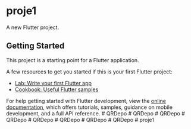 # proje1

A new Flutter project.

## Getting Started

This project is a starting point for a Flutter application.

A few resources to get you started if this is your first Flutter project:

- [Lab: Write your first Flutter app](https://docs.flutter.dev/get-started/codelab)
- [Cookbook: Useful Flutter samples](https://docs.flutter.dev/cookbook)

For help getting started with Flutter development, view the
[online documentation](https://docs.flutter.dev/), which offers tutorials,
samples, guidance on mobile development, and a full API reference.
#   Q R D e p o  
 #   Q R D e p o  
 #   Q R D e p o  
 #   Q R D e p o  
 #   Q R D e p o  
 #   Q R D e p o  
 #   Q R D e p o  
 #   Q R D e p o  
 #   p r o j e 1  
 
